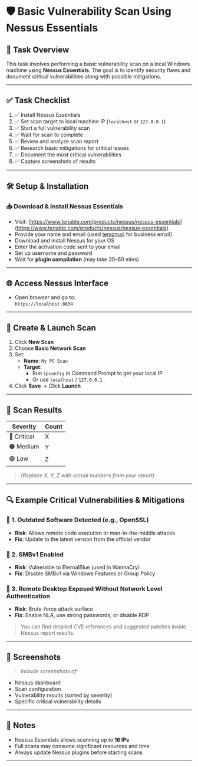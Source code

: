 # 🛡️ Basic Vulnerability Scan Using Nessus Essentials

## 📌 Task Overview
This task involves performing a basic vulnerability scan on a local Windows machine using **Nessus Essentials**. The goal is to identify security flaws and document critical vulnerabilities along with possible mitigations.

---

## ✅ Task Checklist

1. ✅ Install Nessus Essentials  
2. ✅ Set scan target to local machine IP (`localhost` or `127.0.0.1`)  
3. ✅ Start a full vulnerability scan  
4. ✅ Wait for scan to complete  
5. ✅ Review and analyze scan report  
6. ✅ Research basic mitigations for critical issues  
7. ✅ Document the most critical vulnerabilities  
8. ✅ Capture screenshots of results  

---

## 🛠️ Setup & Installation

### 📥 Download & Install Nessus Essentials
- Visit: [https://www.tenable.com/products/nessus/nessus-essentials](https://www.tenable.com/products/nessus/nessus-essentials)
- Provide your name and email (used [tempmail](https://tempmail.lol) for business email)
- Download and install Nessus for your OS
- Enter the activation code sent to your email
- Set up username and password
- Wait for **plugin compilation** (may take 30–60 mins)

---

## 🌐 Access Nessus Interface

- Open browser and go to:  
  `https://localhost:8834`

---

## 🎯 Create & Launch Scan

1. Click **New Scan**
2. Choose **Basic Network Scan**
3. Set:
   - **Name**: `My PC Scan`
   - **Target**: 
     - Run `ipconfig` in Command Prompt to get your local IP  
     - Or use `localhost` / `127.0.0.1`
4. Click **Save** → Click **Launch**

---

## 📝 Scan Results

| Severity     | Count |
|--------------|-------|
| 🔴 Critical   | X     |
| 🟠 Medium     | Y     |
| 🟢 Low        | Z     |

> *(Replace X, Y, Z with actual numbers from your report)*

---

## 🔍 Example Critical Vulnerabilities & Mitigations

### 🔴 1. Outdated Software Detected (e.g., OpenSSL)
- **Risk**: Allows remote code execution or man-in-the-middle attacks
- **Fix**: Update to the latest version from the official vendor

### 🔴 2. SMBv1 Enabled
- **Risk**: Vulnerable to EternalBlue (used in WannaCry)
- **Fix**: Disable SMBv1 via Windows Features or Group Policy

### 🔴 3. Remote Desktop Exposed Without Network Level Authentication
- **Risk**: Brute-force attack surface
- **Fix**: Enable NLA, use strong passwords, or disable RDP

> You can find detailed CVE references and suggested patches inside Nessus report results.

---

## 📸 Screenshots

> _Include screenshots of:_
- Nessus dashboard
- Scan configuration
- Vulnerability results (sorted by severity)
- Specific critical vulnerability details

---

## 📂 Notes

- Nessus Essentials allows scanning up to **16 IPs**
- Full scans may consume significant resources and time
- Always update Nessus plugins before starting scans

---

